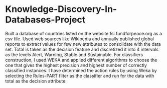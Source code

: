 # Knowledge-Discovery-In-Databases-Project
Built a database of countries listed on the website fsi.fundforpeace.org as a csv file. Used web sources like Wikipedia and annually published global reports to extract values for few new attributes to consolidate with the data set. Total is taken as the decision feature and discretized it into 4 intervals as the levels Alert, Warning, Stable and Sustainable. For classifiers construction, I used WEKA and applied different algorithms to choose the one that gives the highest precision and highest number of correctly classified instances. I have determined the action rules by using Weka by selecting the Rules-PART filter as the classifier and run for the data with total as the decision attribute.
